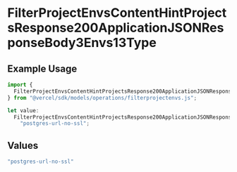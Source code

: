 # FilterProjectEnvsContentHintProjectsResponse200ApplicationJSONResponseBody3Envs13Type

## Example Usage

```typescript
import {
  FilterProjectEnvsContentHintProjectsResponse200ApplicationJSONResponseBody3Envs13Type,
} from "@vercel/sdk/models/operations/filterprojectenvs.js";

let value:
  FilterProjectEnvsContentHintProjectsResponse200ApplicationJSONResponseBody3Envs13Type =
    "postgres-url-no-ssl";
```

## Values

```typescript
"postgres-url-no-ssl"
```